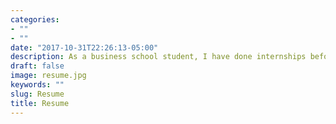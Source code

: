 ```yaml
---
categories:
- ""
- ""
date: "2017-10-31T22:26:13-05:00"
description: As a business school student, I have done internships before
draft: false
image: resume.jpg
keywords: ""
slug: Resume
title: Resume
---
```

